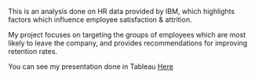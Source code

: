This is an analysis done on HR data provided by IBM, which highlights factors which influence employee satisfaction & attrition.

My project focuses on targeting the groups of employees which are most likely to leave the company, and provides recommendations for improving retention rates. 

You can see my presentation done in Tableau [Here](https://public.tableau.com/profile/timothy.eshcoff#!/vizhome/Book2_16130219344420/Presentation)




